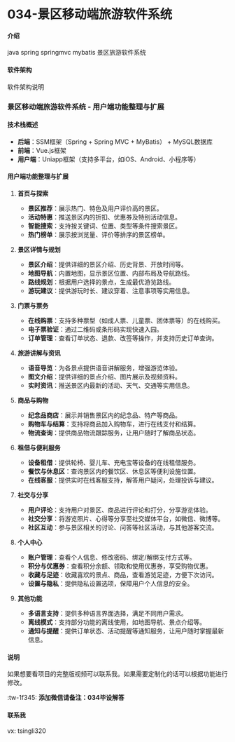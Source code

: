 # 034-景区移动端旅游软件系统

#### 介绍
java spring springmvc mybatis 景区旅游软件系统

#### 软件架构
软件架构说明

### 景区移动端旅游软件系统 - 用户端功能整理与扩展

#### 技术栈概述
- **后端**：SSM框架（Spring + Spring MVC + MyBatis） + MySQL数据库
- **前端**：Vue.js框架
- **用户端**：Uniapp框架（支持多平台，如iOS、Android、小程序等）

#### 用户端功能整理与扩展

1. **首页与探索**
   - **景区推荐**：展示热门、特色及用户评价高的景区。
   - **活动特惠**：推送景区内的折扣、优惠券及特别活动信息。
   - **智能搜索**：支持按关键词、位置、类型等条件搜索景区。
   - **热门榜单**：展示按浏览量、评价等排序的景区榜单。

2. **景区详情与规划**
   - **景区介绍**：提供详细的景区介绍、历史背景、开放时间等。
   - **地图导航**：内置地图，显示景区位置、内部布局及导航路线。
   - **路线规划**：根据用户选择的景点，生成最优游览路线。
   - **游玩建议**：提供游玩时长、建议穿着、注意事项等实用信息。

3. **门票与票务**
   - **在线购票**：支持多种票型（如成人票、儿童票、团体票等）的在线购买。
   - **电子票验证**：通过二维码或条形码实现快速入园。
   - **订单管理**：查看订单状态、退款、改签等操作，并支持历史订单查询。

4. **旅游讲解与资讯**
   - **语音导览**：为各景点提供语音讲解服务，增强游览体验。
   - **图文介绍**：提供详细的景点介绍、图片展示及视频资料。
   - **实时资讯**：推送景区内最新的活动、天气、交通等实用信息。

5. **商品与购物**
   - **纪念品商店**：展示并销售景区内的纪念品、特产等商品。
   - **购物车与结算**：支持将商品加入购物车，进行在线支付和结算。
   - **物流查询**：提供商品物流跟踪服务，让用户随时了解商品状态。

6. **租借与便利服务**
   - **设备租借**：提供轮椅、婴儿车、充电宝等设备的在线租借服务。
   - **餐饮与休息区**：查询景区内的餐饮区、休息区等便利设施位置。
   - **在线客服**：提供实时在线客服支持，解答用户疑问，处理投诉与建议。

7. **社交与分享**
   - **用户评论**：支持用户对景区、商品进行评论和打分，分享游览体验。
   - **社交分享**：将游览照片、心得等分享至社交媒体平台，如微信、微博等。
   - **社区互动**：参与景区相关的讨论、问答等社区活动，与其他游客交流。

8. **个人中心**
   - **账户管理**：查看个人信息、修改密码、绑定/解绑支付方式等。
   - **积分与优惠券**：查看积分余额、领取和使用优惠券，享受购物优惠。
   - **收藏与足迹**：收藏喜欢的景点、商品，查看游览足迹，方便下次访问。
   - **设置与隐私**：提供隐私设置选项，保障用户个人信息的安全。

9. **其他功能**
   - **多语言支持**：提供多种语言界面选择，满足不同用户需求。
   - **离线模式**：支持部分功能的离线使用，如地图导航、景点介绍等。
   - **通知与提醒**：提供订单状态、活动提醒等通知服务，让用户随时掌握最新信息。

#### 说明
如果想要看项目的完整版视频可以联系我。如果需要定制化的话可以根据功能进行修改。

:tw-1f345: **添加微信请备注：034毕设解答** 

#### 联系我
vx: tsingli320
